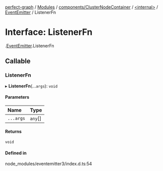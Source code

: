 [perfect-graph](../README.md) / [Modules](../modules.md) / [components/ClusterNodeContainer](../modules/components_ClusterNodeContainer.md) / [<internal\>](../modules/components_ClusterNodeContainer._internal_.md) / [EventEmitter](../modules/components_ClusterNodeContainer._internal_.EventEmitter.md) / ListenerFn

# Interface: ListenerFn

[<internal>](../modules/components_ClusterNodeContainer._internal_.md).[EventEmitter](../modules/components_ClusterNodeContainer._internal_.EventEmitter.md).ListenerFn

## Callable

### ListenerFn

▸ **ListenerFn**(...`args`): `void`

#### Parameters

| Name | Type |
| :------ | :------ |
| `...args` | `any`[] |

#### Returns

`void`

#### Defined in

node_modules/eventemitter3/index.d.ts:54

